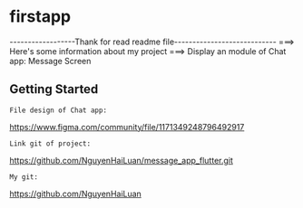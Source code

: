 # firstapp

------------------Thank for read readme file----------------------------
===>  Here's some information about my project 
===>  Display an module of Chat app: Message Screen

## Getting Started

    File design of Chat app:
https://www.figma.com/community/file/1171349248796492917

    Link git of project:
https://github.com/NguyenHaiLuan/message_app_flutter.git

    My git:
https://github.com/NguyenHaiLuan

